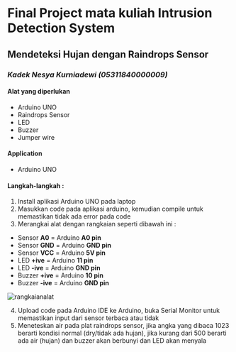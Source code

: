 # Final Project mata kuliah Intrusion Detection System
## Mendeteksi Hujan dengan Raindrops Sensor
### *Kadek Nesya Kurniadewi (05311840000009)*

#### Alat yang diperlukan
- Arduino UNO
- Raindrops Sensor
- LED
- Buzzer
- Jumper wire
#### Application
- Arduino UNO
#### Langkah-langkah :
1. Install aplikasi Arduino UNO pada laptop
2. Masukkan code pada aplikasi arduino, kemudian compile untuk memastikan tidak ada error pada code
3. Merangkai alat dengan rangkaian seperti dibawah ini :
- Sensor **A0** = Arduino **A0 pin**
- Sensor **GND** = Arduino **GND pin**
- Sensor **VCC** = Arduino **5V pin**
- LED **+ive** = Arduino **11 pin**
- LED **-ive** = Arduino **GND pin**
- Buzzer **+ive** = Arduino **10 pin**
- Buzzer **-ive** = Arduino **GND pin**

![rangkaianalat]()

4. Upload code pada Arduino IDE ke Arduino, buka Serial Monitor untuk memastikan input dari sensor terbaca atau tidak
5. Meneteskan air pada plat raindrops sensor, jika angka yang dibaca 1023 berarti kondisi normal (dry/tidak ada hujan), jika kurang dari 500 berarti ada air (hujan) dan buzzer akan berbunyi dan LED akan menyala
